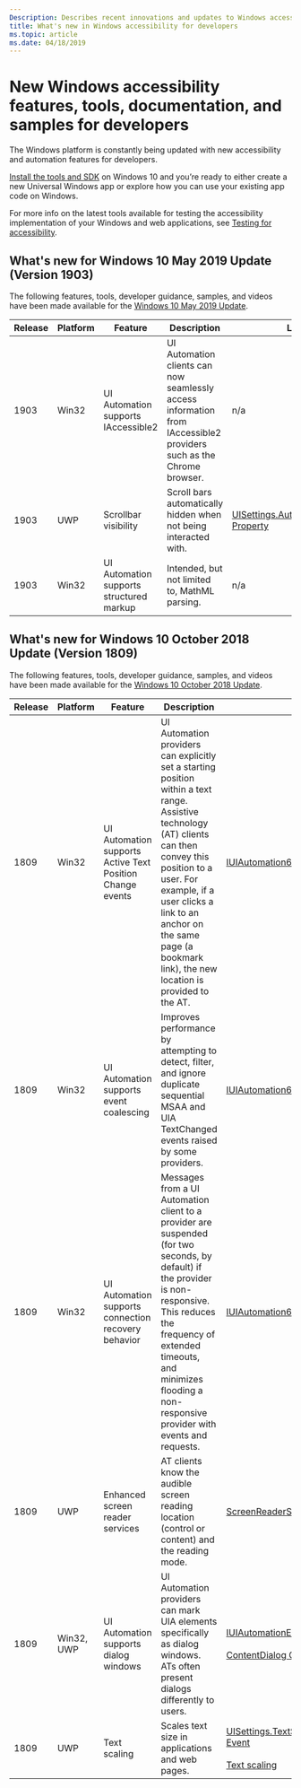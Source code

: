 ```yaml
---
Description: Describes recent innovations and updates to Windows accessibility features, tools, documentation, and samples.
title: What's new in Windows accessibility for developers
ms.topic: article
ms.date: 04/18/2019
---
```


# New Windows accessibility features, tools, documentation, and samples for developers

The Windows platform is constantly being updated with new accessibility and automation features for developers.

[Install the tools and SDK](https://go.microsoft.com/fwlink/?LinkId=821431) on Windows 10 and you’re ready to either create a new Universal Windows app or explore how you can use your existing app code on Windows.

For more info on the latest tools available for testing the accessibility implementation of your Windows and web applications, see [Testing for accessibility](accessibility-testwithuia.md).

## What's new for Windows 10 May 2019 Update (Version 1903)

The following features, tools, developer guidance, samples, and videos have been made available for the [Windows 10 May 2019 Update](https://blogs.windows.com/windowsexperience/2019/04/08/releasing-the-may-2019-update-to-the-release-preview-ring/#oTrOrMWFFgWJuCqO.97).

| Release | Platform | Feature | Description | Link |
| --- | --- | --- | --- | --- |
| 1903 | Win32 | UI Automation supports IAccessible2 | UI Automation clients can now seamlessly access information from IAccessible2 providers such as the Chrome browser. | n/a |
| 1903 | UWP | Scrollbar visibility  | Scroll bars automatically hidden when not being interacted with. | [UISettings.AutoHideScrollBars Property](https://docs.microsoft.com/uwp/api/windows.ui.viewmanagement.uisettings.autohidescrollbars) |
| 1903 | Win32 | UI Automation supports structured markup | Intended, but not limited to, MathML parsing. | n/a |

## What's new for Windows 10 October 2018 Update (Version 1809)

The following features, tools, developer guidance, samples, and videos have been made available for the [Windows 10 October 2018 Update](https://blogs.windows.com/windowsexperience/2018/10/02/how-to-get-the-windows-10-october-2018-update/#R6DJStjqlIkK34BT.97).

| Release | Platform | Feature | Description | Link |
| --- | --- | --- | --- | --- |
| 1809 | Win32 | UI Automation supports Active Text Position Change events | UI Automation providers can explicitly set a starting position within a text range. Assistive technology (AT) clients can then convey this position to a user. For example, if a user clicks a link to an anchor on the same page (a bookmark link), the new location is provided to the AT. | [IUIAutomation6 interface](https://docs.microsoft.com/windows/desktop/api/uiautomationclient/nn-uiautomationclient-iuiautomation6) |
| 1809 | Win32 | UI Automation supports event coalescing | Improves performance by attempting to detect, filter, and ignore duplicate sequential MSAA and UIA TextChanged events raised by some providers. | [IUIAutomation6 interface](https://docs.microsoft.com/windows/desktop/api/uiautomationclient/nn-uiautomationclient-iuiautomation6) |
| 1809 | Win32 | UI Automation supports connection recovery behavior | Messages from a UI Automation client to a provider are suspended (for two seconds, by default) if the provider is non-responsive. This reduces the frequency of extended timeouts, and minimizes flooding a non-responsive provider with events and requests. | [IUIAutomation6 interface](https://docs.microsoft.com/windows/desktop/api/uiautomationclient/nn-uiautomationclient-iuiautomation6) |
| 1809 | UWP | Enhanced screen reader services | AT clients know the audible screen reading location (control or content) and the reading mode. | [ScreenReaderService Class](https://docs.microsoft.com/uwp/api/windows.ui.accessibility.screenreaderservice) |
| 1809 | Win32, UWP | UI Automation supports dialog windows | UI Automation providers can mark UIA elements specifically as dialog windows. ATs often present dialogs differently to users.  | [IUIAutomationElement9](https://review.docs.microsoft.com/windows/desktop/api/UIAutomationClient/nn-uiautomationclient-iuiautomationelement9)<br/><br/>[ContentDialog Class](https://docs.microsoft.com/uwp/api/windows.ui.xaml.controls.contentdialog) |
| 1809 |  UWP | Text scaling  | Scales text size in applications and web pages. | [UISettings.TextScaleFactorChanged Event](https://docs.microsoft.com/uwp/api/windows.ui.viewmanagement.uisettings.textscalefactorchanged)<br/><br/>[Text scaling](https://docs.microsoft.com/windows/uwp/design/input/text-scaling) |
